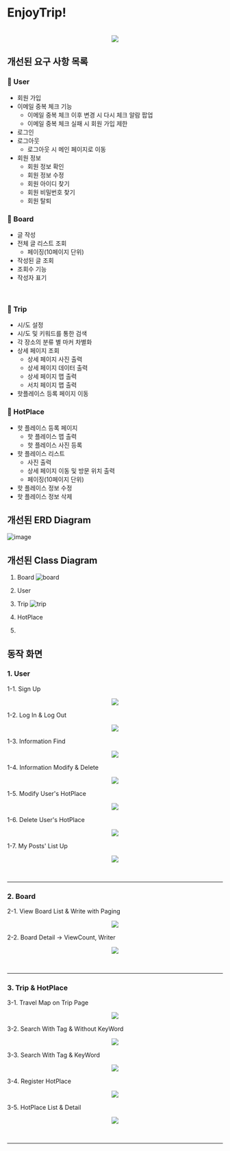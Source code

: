 # EnjoyTrip!

<p align="center">
  <br>
  <img src="https://velog.velcdn.com/images/joajy/post/c0778352-4818-4302-90f7-97e5d6243220/image.png">
  <br>
</p>

## 개선된 요구 사항 목록

### :notebook_with_decorative_cover: User
  * 회원 가입
  * 이메일 중복 체크 기능
     * 이메일 중복 체크 이후 변경 시 다시 체크 알람 팝업
     * 이메일 중복 체크 실패 시 회원 가입 제한
  * 로그인
  * 로그아웃
    * 로그아웃 시 메인 페이지로 이동
  * 회원 정보
    * 회원 정보 확인
    * 회원 정보 수정
    * 회원 아이디 찾기
    * 회원 비밀번호 찾기
    * 회원 탈퇴

### :orange_book: Board
  * 글 작성
  * 전체 글 리스트 조회
    * 페이징(10페이지 단위)
  * 작성된 글 조회
  * 조회수 기능
  * 작성자 표기
<br/>

### :ledger: Trip
  * 시/도 설정
  * 시/도 및 키워드를 통한 검색
  * 각 장소의 분류 별 마커 차별화
  * 상세 페이지 조회
    * 상세 페이지 사진 출력
    * 상세 페이지 데이터 출력
    * 상세 페이지 맵 출력
    * 서치 페이지 맵 출력
  * 핫플레이스 등록 페이지 이동

### :blue_book: HotPlace
  * 핫 플레이스 등록 페이지
    * 핫 플레이스 맵 출력
    * 핫 플레이스 사진 등록
  * 핫 플레이스 리스트
    * 사진 출력
    * 상세 페이지 이동 및 방문 위치 출력
    * 페이징(10페이지 단위)
  * 핫 플레이스 정보 수정
  * 핫 플레이스 정보 삭제

## 개선된 ERD Diagram
![image](https://github.com/Joajy/AlgoStudy/assets/86274253/39c472ad-8710-4c39-8e43-122605ca3c25)

## 개선된 Class Diagram
1. Board
![board](https://github.com/Joajy/AlgoStudy/assets/86274253/d8ca2630-2cc1-49cc-8dc4-2a98b2f4e7c5)

2. User

3. Trip
![trip](https://github.com/Joajy/AlgoStudy/assets/86274253/2645d536-1308-48a6-a30f-c167c4967f6d)

4. HotPlace
5. 
## 동작 화면

<h3>1. User</h3>
   1-1. Sign Up
   <p align="center">
     <img src="https://github.com/Joajy/RepoForUploadImageIntoIssues/assets/86274253/3e20a253-ed13-4883-969d-d6deaa3647d5">
    </p>
   1-2. Log In & Log Out
   <p align="center">
     <img src="https://github.com/Joajy/RepoForUploadImageIntoIssues/assets/86274253/28f210da-9632-4470-8796-46cd75625eda">
    </p>
    1-3. Information Find
   <p align="center">
     <img src="https://github.com/Joajy/RepoForUploadImageIntoIssues/assets/86274253/68fbefd2-8f51-4e7d-a790-a9455c32bac5">
    </p>
    1-4. Information Modify & Delete
   <p align="center">
     <img src="https://github.com/Joajy/RepoForUploadImageIntoIssues/assets/86274253/3acbafb4-2dd5-42a1-bf53-4c9d56c16382">
    </p>
    1-5. Modify User's HotPlace
   <p align="center">
     <img src="https://github.com/Joajy/RepoForUploadImageIntoIssues/assets/86274253/d0500096-f6c3-416d-9940-4e4a816b8193">
    </p>
    1-6. Delete User's HotPlace
   <p align="center">
     <img src="https://github.com/Joajy/RepoForUploadImageIntoIssues/assets/86274253/7e4f7fc8-afa2-479f-8740-df96fbe1e5f4">
    </p>
    1-7. My Posts' List Up
   <p align="center">
     <img src="https://github.com/Joajy/RepoForUploadImageIntoIssues/assets/86274253/60c9b9c3-759d-4f8d-b05d-9ee44da42bf1">
    </p>
    
<br><hr>
   
<h3>2. Board</h3>
  2-1. View Board List & Write with Paging
   <p align="center">
     <img src="https://github.com/Joajy/RepoForUploadImageIntoIssues/assets/86274253/b294dd10-fd54-4ebb-9455-faa6c97a54dd">
    </p>
     2-2. Board Detail -> ViewCount, Writer
   <p align="center">
     <img src="https://github.com/Joajy/RepoForUploadImageIntoIssues/assets/86274253/ecd377c5-67ec-48ab-bc81-7d72c3c184bd">
    </p>
    <br><hr>

<h3>3. Trip & HotPlace </h3>
  3-1. Travel Map on Trip Page
   <p align="center">
     <img src="https://github.com/Joajy/Algorithm_BOJ/assets/86274253/42578e0e-e95d-4532-a29c-ec53ee060dfa">
    </p>
  3-2. Search With Tag & Without KeyWord
   <p align="center">
     <img src="https://github.com/Joajy/RepoForUploadImageIntoIssues/assets/86274253/ecd8c4b3-27a1-4d1c-8ce3-3a95cd993d3b">
    </p>
  3-3. Search With Tag & KeyWord
   <p align="center">
     <img src="https://github.com/Joajy/Algorithm_BOJ/assets/86274253/d9583b95-2905-40f1-bb3f-3cc3bead720b">
    </p>
  3-4. Register HotPlace
   <p align="center">
       <img src="https://github.com/Joajy/Algorithm_BOJ/assets/86274253/9f6f27da-567e-4253-898e-c42422a0026a">
    </p>
  3-5. HotPlace List & Detail
   <p align="center">
     <img src="https://github.com/Joajy/RepoForUploadImageIntoIssues/assets/86274253/2290555a-eb39-4690-b618-744f7487a054">
  </p>
    <br><hr>
    
<!-- Stack Icon Refernces -->

[js]: /images/stack/javascript.svg
[ts]: /images/stack/typescript.svg
[react]: /images/stack/react.svg
[node]: /images/stack/node.svg
